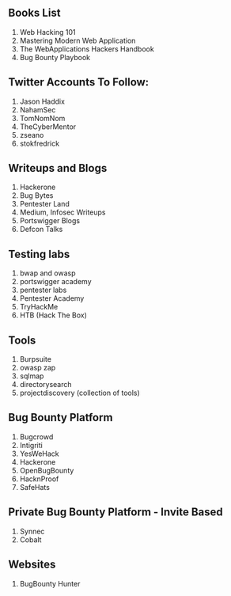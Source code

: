 ## Books List

1. Web Hacking 101
2. Mastering Modern Web Application
3. The WebApplications Hackers Handbook
4. Bug Bounty Playbook

## Twitter Accounts To Follow:

1. Jason Haddix
2. NahamSec
3. TomNomNom
4. TheCyberMentor
5. zseano
6. stokfredrick

## Writeups and Blogs

1. Hackerone
2. Bug Bytes
3. Pentester Land
4. Medium, Infosec Writeups
5. Portswigger Blogs
6. Defcon Talks

## Testing labs

1. bwap and owasp
2. portswigger academy
3. pentester labs
4. Pentester Academy
5. TryHackMe
6. HTB (Hack The Box)

## Tools

1. Burpsuite
2. owasp zap
3. sqlmap
4. directorysearch
5. projectdiscovery (collection of tools)

## Bug Bounty Platform

1. Bugcrowd
2. Intigriti
3. YesWeHack 
4. Hackerone
5. OpenBugBounty
6. HacknProof
7. SafeHats

## Private Bug Bounty Platform - Invite Based

1. Synnec 
2. Cobalt



## Websites

1. BugBounty Hunter
